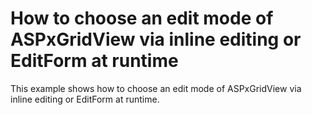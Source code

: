 # How to choose an edit mode of ASPxGridView via inline editing or EditForm at runtime


<p>This example shows how to choose an edit mode of ASPxGridView via inline editing or EditForm at runtime.</p>

<br/>


